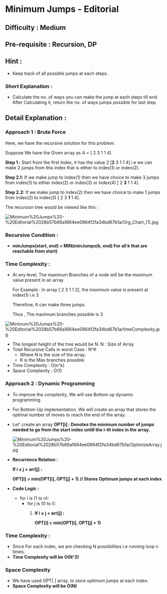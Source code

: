 # Minimum Jumps - Editorial

## Difficulty : Medium

## Pre-requisite : Recursion, DP

## Hint :

- Keep track of all possible jumps at each steps.

### Short Explanation :

- Calculate the no. of ways you can make the jump at each steps till end. After Calculating it, return the no. of ways jumps possible for last step.

## Detail Explanation :

### Approach 1 : Brute Force

Here, we have the recursive solution for this problem.

Suppose We have the Given array as A = [ 2 3 1 1 4]

**Step 1 :** Start from the first Index, it has the value 2 [**2** 3 1 1 4] i.e we can make 2 jumps from this index that is either to index(1) or index(2).

**Step 2.1:** If we make jump to index(1) then we have choice to make 3 jumps from index(1) to either index(2) or index(3) or index(4)  [ 2 **3** 1 1 4].

**Step 2.2:**  If we make jump to index(2)  then we have choice to make 1 jumps from index(2) to index(3)  [ 2 3 **1** 1 4].

The recursion tree would be viewed like this :

![Minimum%20Jumps%20-%20Editorial%2028b57b66a1664ee0864f2fa34bd67b1a/Org_Chart_(1).jpg](Minimum%20Jumps%20-%20Editorial%2028b57b66a1664ee0864f2fa34bd67b1a/Org_Chart_(1).jpg)

### Recursive Condition :

- **minJumps(start, end) = MIN(minJumps(k, end) For all k that are reachable from start)**

### Time Complexity :

- At any level, The maximum Branches of a node will be the maximum value present in an array.

    For Example : In array [ 2 3 1 1 2], the maximum value is present at index(1) i.e 3

    Therefore, It can make three jumps.

    Thus , The maximum branches possible is 3

![Minimum%20Jumps%20-%20Editorial%2028b57b66a1664ee0864f2fa34bd67b1a/timeComplexity.jpg](Minimum%20Jumps%20-%20Editorial%2028b57b66a1664ee0864f2fa34bd67b1a/timeComplexity.jpg)

- The longest height of the tree would be N. N : Size of Array
- Total Recursive Calls in worst Case : N^K
    - Where N is the size of the array.
    - K is the Max branches possible.
- Time Complexity : O(n^k)
- Space Complexity : O(1)

### Approach 2 : Dynamic Programming

- To improve the complexity, We will use Bottom up dynamic programming.
- For Bottom-Up implementation, We will create an array that stores the optimal number of moves to reach the end of the array.
- Let' create an array **OPT[i]  : Denotes the minimum number of jumps needed to go from the start index untill the i-th index in the array.**

    ![Minimum%20Jumps%20-%20Editorial%2028b57b66a1664ee0864f2fa34bd67b1a/OptimizeArray.jpg](Minimum%20Jumps%20-%20Editorial%2028b57b66a1664ee0864f2fa34bd67b1a/OptimizeArray.jpg)

- **Recurrence Relation :**

    **If i ≤ j + arr[j] :**

    **OPT[i] = min(OPT[i], OPT[j] + 1)       // Stores Optimum jumps at each index**

- **Code Logic :**
    - for i is (1 to n):
        - for j is (0 to i):
            1. **If i ≤ j + arr[j] :**

                **OPT[i] = min(OPT[i], OPT[j] + 1)**

### Time Complexity :

- Since For each index, we are checking N possibilities i.e running loop n times.
- **Time Complexity will be O(N^2)**

### Space Complexity

- We have used OPT[ ] array, to store optimum jumps at each index.
- **Space Complexity will be O(N)**